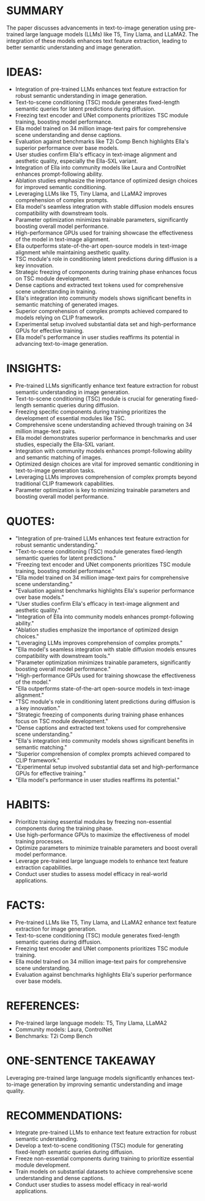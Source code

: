 # SUMMARY
The paper discusses advancements in text-to-image generation using pre-trained large language models (LLMs) like T5, Tiny Llama, and LLaMA2. The integration of these models enhances text feature extraction, leading to better semantic understanding and image generation.

# IDEAS:
- Integration of pre-trained LLMs enhances text feature extraction for robust semantic understanding in image generation.
- Text-to-scene conditioning (TSC) module generates fixed-length semantic queries for latent predictions during diffusion.
- Freezing text encoder and UNet components prioritizes TSC module training, boosting model performance.
- Ella model trained on 34 million image-text pairs for comprehensive scene understanding and dense captions.
- Evaluation against benchmarks like T2i Comp Bench highlights Ella's superior performance over base models.
- User studies confirm Ella's efficacy in text-image alignment and aesthetic quality, especially the Ella-SXL variant.
- Integration of Ella into community models like Laura and ControlNet enhances prompt-following ability.
- Ablation studies emphasize the importance of optimized design choices for improved semantic conditioning.
- Leveraging LLMs like T5, Tiny Llama, and LLaMA2 improves comprehension of complex prompts.
- Ella model's seamless integration with stable diffusion models ensures compatibility with downstream tools.
- Parameter optimization minimizes trainable parameters, significantly boosting overall model performance.
- High-performance GPUs used for training showcase the effectiveness of the model in text-image alignment.
- Ella outperforms state-of-the-art open-source models in text-image alignment while maintaining aesthetic quality.
- TSC module's role in conditioning latent predictions during diffusion is a key innovation.
- Strategic freezing of components during training phase enhances focus on TSC module development.
- Dense captions and extracted text tokens used for comprehensive scene understanding in training.
- Ella's integration into community models shows significant benefits in semantic matching of generated images.
- Superior comprehension of complex prompts achieved compared to models relying on CLIP framework.
- Experimental setup involved substantial data set and high-performance GPUs for effective training.
- Ella model's performance in user studies reaffirms its potential in advancing text-to-image generation.

# INSIGHTS:
- Pre-trained LLMs significantly enhance text feature extraction for robust semantic understanding in image generation.
- Text-to-scene conditioning (TSC) module is crucial for generating fixed-length semantic queries during diffusion.
- Freezing specific components during training prioritizes the development of essential modules like TSC.
- Comprehensive scene understanding achieved through training on 34 million image-text pairs.
- Ella model demonstrates superior performance in benchmarks and user studies, especially the Ella-SXL variant.
- Integration with community models enhances prompt-following ability and semantic matching of images.
- Optimized design choices are vital for improved semantic conditioning in text-to-image generation tasks.
- Leveraging LLMs improves comprehension of complex prompts beyond traditional CLIP framework capabilities.
- Parameter optimization is key to minimizing trainable parameters and boosting overall model performance.

# QUOTES:
- "Integration of pre-trained LLMs enhances text feature extraction for robust semantic understanding."
- "Text-to-scene conditioning (TSC) module generates fixed-length semantic queries for latent predictions."
- "Freezing text encoder and UNet components prioritizes TSC module training, boosting model performance."
- "Ella model trained on 34 million image-text pairs for comprehensive scene understanding."
- "Evaluation against benchmarks highlights Ella's superior performance over base models."
- "User studies confirm Ella's efficacy in text-image alignment and aesthetic quality."
- "Integration of Ella into community models enhances prompt-following ability."
- "Ablation studies emphasize the importance of optimized design choices."
- "Leveraging LLMs improves comprehension of complex prompts."
- "Ella model's seamless integration with stable diffusion models ensures compatibility with downstream tools."
- "Parameter optimization minimizes trainable parameters, significantly boosting overall model performance."
- "High-performance GPUs used for training showcase the effectiveness of the model."
- "Ella outperforms state-of-the-art open-source models in text-image alignment."
- "TSC module's role in conditioning latent predictions during diffusion is a key innovation."
- "Strategic freezing of components during training phase enhances focus on TSC module development."
- "Dense captions and extracted text tokens used for comprehensive scene understanding."
- "Ella's integration into community models shows significant benefits in semantic matching."
- "Superior comprehension of complex prompts achieved compared to CLIP framework."
- "Experimental setup involved substantial data set and high-performance GPUs for effective training."
- "Ella model's performance in user studies reaffirms its potential."

# HABITS:
- Prioritize training essential modules by freezing non-essential components during the training phase.
- Use high-performance GPUs to maximize the effectiveness of model training processes.
- Optimize parameters to minimize trainable parameters and boost overall model performance.
- Leverage pre-trained large language models to enhance text feature extraction capabilities.
- Conduct user studies to assess model efficacy in real-world applications.

# FACTS:
- Pre-trained LLMs like T5, Tiny Llama, and LLaMA2 enhance text feature extraction for image generation.
- Text-to-scene conditioning (TSC) module generates fixed-length semantic queries during diffusion.
- Freezing text encoder and UNet components prioritizes TSC module training.
- Ella model trained on 34 million image-text pairs for comprehensive scene understanding.
- Evaluation against benchmarks highlights Ella's superior performance over base models.

# REFERENCES:
- Pre-trained large language models: T5, Tiny Llama, LLaMA2
- Community models: Laura, ControlNet
- Benchmarks: T2i Comp Bench

# ONE-SENTENCE TAKEAWAY
Leveraging pre-trained large language models significantly enhances text-to-image generation by improving semantic understanding and image quality.

# RECOMMENDATIONS:
- Integrate pre-trained LLMs to enhance text feature extraction for robust semantic understanding.
- Develop a text-to-scene conditioning (TSC) module for generating fixed-length semantic queries during diffusion.
- Freeze non-essential components during training to prioritize essential module development.
- Train models on substantial datasets to achieve comprehensive scene understanding and dense captions.
- Conduct user studies to assess model efficacy in real-world applications.